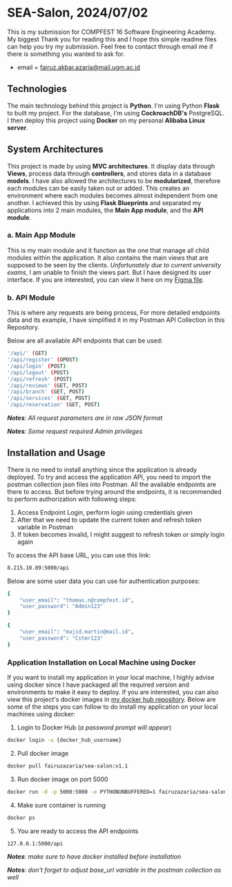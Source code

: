 # SEA-Salon, 2024/07/02

This is my submission for COMPFEST 16 Software Engineering Academy. My biggest Thank you for reading this and I hope this simple readme files can help you try my submission. Feel free to contact through email me if there is something you wanted to ask for. 

- email = fairuz.akbar.azaria@mail.ugm.ac.id

## Technologies

The main technology behind this project is **Python**. I'm using Python **Flask** to built my project. For the database, I'm using **CockroachDB's** PostgreSQL. I then deploy this project using **Docker** on my personal **Alibaba Linux server**.

## System Architectures

This project is made by using **MVC architectures**. It display data through **Views**, process data through **controllers**, and stores data in a database **models**. I have also allowed the architectures to be **modularized**, therefore each modules can be easily taken out or added. This creates an environment where each modules becomes almost independent from one another. I achieved this by using **Flask Blueprints** and separated my applications into 2 main modules, the **Main App module**, and the **API module**.

### a. Main App Module
This is my main module and it function as the one that manage all child modules within the application. It also contains the main views that are supposed to be seen by the clients. _Unfortunately due to current university exams_, I am unable to finish the views part. But I have designed its user interface. If you are interested, you can view it here on my [Figma file](https://www.figma.com/design/dJiI7fn8yLXTjFIz1tShDj/Salon?node-id=28-3745).

### b. API Module

This is where any requests are being process, For more detailed endpoints data and its example, I have simplified it in my Postman API Collection in this Repository. 

Below are all available API endpoints that can be used:
```bash
'/api/' (GET)
'/api/register' (OPOST)
'/api/login' (POST)
'/api/logout' (POST)
'/api/refresh' (POST)
'/api/reviews' (GET, POST)
'/api/branch' (GET, POST)
'/api/services' (GET, POST)
'/api/reservation' (GET, POST)
```

***Notes**: All request parameters are in raw JSON format*

***Notes**: Some request required Admin privileges*

## Installation and Usage

There is no need to install anything since the application is already deployed. To try and access the application API, you need to import the postman collection json files into Postman. All the available endpoints are there to access. But before trying around the endpoints, it is recommended to perform authorization with following steps:

1. Access Endpoint Login, perform login using credentials given
2. After that we need to update the current token and refresh token variable in Postman
2. If token becomes invalid, I might suggest to refresh token or simply login again

To access the API base URL, you can use this link:
```bash
8.215.10.89:5000/api
```

Below are some user data you can use for authentication purposes:
```bash
{
    "user_email": "thomas.n@compfest.id",
    "user_password": "Admin123"
}
```

```bash
{
    "user_email": "majid.martin@mail.id",
    "user_password": "Cstmr123"
}
```

### Application Installation on Local Machine using Docker

If you want to install my application in your local machine, I highly advise using docker since I have packaged all the required version and environments to make it easy to deploy. If you are interested, you can also view this project's docker images in [my docker hub repository](https://hub.docker.com/repository/docker/fairuzazaria/sea-salon/general). Below are some of the steps you can follow to do install my application on your local machines using docker:

1. Login to Docker Hub (*a password prompt will appear*)
```bash
docker login -u {docker_hub_username}
```
2. Pull docker image
```bash
docker pull fairuzazaria/sea-salon:v1.1
```
3. Run docker image on port 5000
```bash
docker run -d -p 5000:5000 -e PYTHONUNBUFFERED=1 fairuzazaria/sea-salon:v1.1
```
4. Make sure container is running
```bash
docker ps
```
5. You are ready to access the API endpoints 
```bash
127.0.0.1:5000/api
```

***Notes**: make sure to have docker installed before installation*

***Notes**: don't forget to adjust base_url variable in the postman collection as well*
